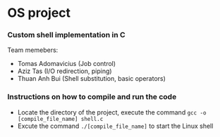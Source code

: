 # OS project
### Custom shell implementation in C
Team memebers:
* Tomas Adomavicius (Job control)
* Aziz Tas (I/O redirection, piping)
* Thuan Anh Bui (Shell substitution, basic operators)
### Instructions on how to compile and run the code
- Locate the directory of the project, execute the command `gcc -o [compile_file_name] shell.c`
- Excute the command `./[compile_file_name]` to start the Linux shell
